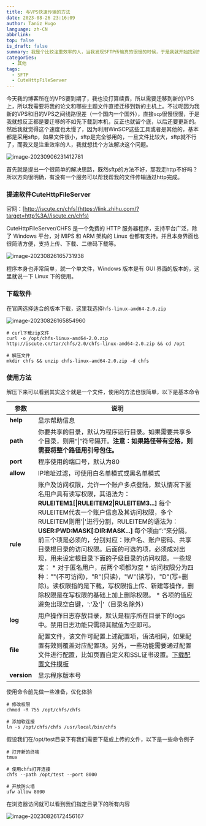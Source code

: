 ```yaml
---
title: 与VPS快速传输的方法
date: 2023-08-26 23:16:09
author: Taniz Hugo
language: zh-CN
abbrlink: 
top: false
is_draft: false
summary: 我是个比较注重效率的人，当我发现SFTP传输真的很慢的时候，于是我就开始找别的方法
categories: 
  - 其他
tags:
  - SFTP
  - CuteHttpFileServer
---
```


今天我的博客所在的VPS要到期了，我也没打算续费，所以需要迁移到新的VPS上，所以我需要将我的论文和哪些主题文件直接迁移到新的主机上。不过呢因为我新的VPS和旧的VPS之间线路很差（一个国内一个国外），直接`scp`很慢很慢，于是我就想反正都是要迁移的不如先下载到本机，反正也就留个底，以后还要更新的。
然后我就觉得这个速度也太慢了，因为利用WinSCP这些工具或者是其他的，基本都是采用sftp，如果文件很小，sftp是完全够用的，一旦文件比较大，sftp就不行了，而我又是注重效率的人，我就想找个方法解决这个问题。

![image-20230906231412781](https://s2.loli.net/2023/09/06/T5iJokCj8U9aGKS.png)

首先就是提出一个很简单的解决思路，既然sftp的方法不好，那我走http不好吗？所以方向很明确，有没有一个服务可以帮我帮我的文件传输通过http完成。



### 提速软件CuteHttpFileServer

官网：[http://iscute.cn/chfs](https://link.zhihu.com/?target=http%3A//iscute.cn/chfs)

CuteHttpFileServer/CHFS 是一个免费的 HTTP 服务器程序，支持平台广泛，除了 Windows 平台，对 MIPS 和 ARM 架构的 Linux 也都有支持。并且本身界面也很简洁方便，支持上传、下载、二维码下载等。

![image-20230826165731938](https://s2.loli.net/2023/08/26/bEAuKCVITfFRoh1.png)

程序本身也非常简单，就一个单文件，Windows 版本是有 GUI 界面的版本的，这里就说一下 Linux 下的使用。



### 下载软件

在官网选择适合的版本下载，这里我选择`hfs-linux-amd64-2.0.zip`

![image-20230826165854960](https://s2.loli.net/2023/08/26/ZAeGUBx6ERjWunc.png)

```shell
# curl下载zip文件
curl -o /opt/chfs-linux-amd64-2.0.zip http://iscute.cn/tar/chfs/2.0/chfs-linux-amd64-2.0.zip && cd /opt

# 解压文件
mkdir chfs && unzip chfs-linux-amd64-2.0.zip -d chfs
```



### 使用方法

解压下来可以看到其实这个就是一个文件，使用的方法也很简单，以下是基本命令

| 参数        | 说明                                                         |
| ----------- | ------------------------------------------------------------ |
| **help**    | 显示帮助信息                                                 |
| **path**    | 你要共享的目录，默认为程序运行目录。如果需要共享多个目录，则用“\|”符号隔开。**注意：如果路径带有空格，则需要将整个路径用引号包住。** |
| **port**    | 程序使用的端口号，默认为80                                   |
| **allow**   | IP地址过滤，可使用白名单模式或黑名单模式                     |
| **rule**    | 账户及访问权限，允许一个账户多点登陆，默认情况下匿名用户具有读写权限，其语法为：  **RULEITEM1[\|RULEITEM2\|RULEITEM3...]**  每个RULEITEM代表一个账户信息及其访问权限，多个RULEITEM则用'\|'进行分割，RULEITEM的语法为：  **USER:PWD:MASK[:DIR:MASK...]**  每个项由“:”来分隔，前三个项是必须的，分别对应：账户名、账户密码、共享目录根目录的访问权限。后面的可选的项，必须成对出现，用来设定根目录下面的子级目录的访问权限。一些规定：  * 对于匿名用户，前两个项都为空 * 访问权限分为四种：""(不可访问)，"R"(只读)，"W"(读写)，"D"(写+删除)。读权限指的是下载，写权限指上传、新建等操作，删除权限是在写权限的基础上加上删除权限。 * 各项的值应避免出现空白键，':'及'\|'（目录名除外） |
| **log**     | 用户操作日志存放目录，默认是程序所在目录下的logs中。禁用日志功能只需将其赋值为空即可。 |
| **file**    | 配置文件，该文件可配置上述配置项，语法相同，如果配置有效则覆盖对应配置项。另外，一些功能需要通过配置文件进行配置，比如页面自定义和SSL证书设置。[下载配置文件模板](http://iscute.cn/asset/chfs.ini) |
| **version** | 显示程序版本号                                               |



使用命令前先做一些准备，优化体验

```shell
# 修改权限
chmod -R 755 /opt/chfs/chfs

# 添加软连接
ln -s /opt/chfs/chfs /usr/local/bin/chfs

```



假设我们在/opt/test目录下有我们需要下载或上传的文件，以下是一些命令例子

```shell
# 打开新的终端
tmux

# 使用chfs打开连接
chfs --path /opt/test --port 8000

# 开放防火墙
ufw allow 8000
```

在浏览器访问就可以看到我们指定目录下的所有内容

![image-20230826172456167](https://s2.loli.net/2023/08/26/HgUGFIXbqNVydm7.png)


